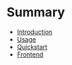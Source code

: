 # Summary

- [Introduction](introduction.md)
- [Usage](usage.md)
- [Quickstart](quickstart.md)
- [Frontend](frontend.md)